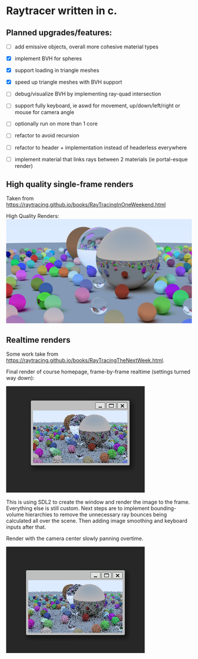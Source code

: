 # Raytracer written in c. 

## Planned upgrades/features:

* [ ] add emissive objects, overall more cohesive material types
* [x] implement BVH for spheres
* [x] support loading in triangle meshes
* [x] speed up triangle meshes with BVH support
* [ ] debug/visualize BVH by implementing ray-quad intersection
* [ ] support fully keyboard, ie aswd for movement, up/down/left/right or mouse for camera angle
* [ ] optionally run on more than 1 core
* [ ] refactor to avoid recursion
* [ ] refactor to header + implementation instead of headerless everywhere
* [ ] implement material that links rays between 2 materials (ie portal-esque render)


## High quality single-frame renders

Taken from https://raytracing.github.io/books/RayTracingInOneWeekend.html

High Quality Renders: ![final](examples/final_render.png)


## Realtime renders

Some work take from https://raytracing.github.io/books/RayTracingTheNextWeek.html. 

Final render of course homepage, frame-by-frame realtime (settings turned way down): 

![realtime-ish](examples/render.gif)


This is using SDL2 to create the window and render the image to the frame. Everything else is still custom. Next steps are to implement bounding-volume hierarchies to remove the unnecessary ray bounces being calculated all over the scene. Then adding image smoothing and keyboard inputs after that.

Render with the camera center slowly panning overtime.

![realtime-ish](examples/render_motion.gif)
